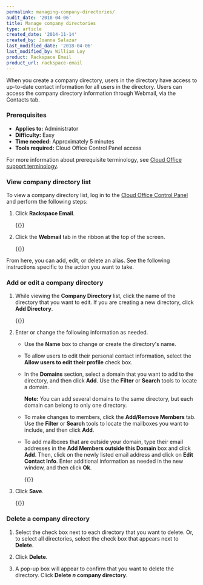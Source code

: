 ```yaml
---
permalink: managing-company-directories/
audit_date: '2018-04-06'
title: Manage company directories
type: article
created_date: '2014-11-14'
created_by: Joanna Salazar
last_modified_date: '2018-04-06'
last_modified_by: William Loy
product: Rackspace Email
product_url: rackspace-email
---
```


When you create a company directory, users in the directory have access
to up-to-date contact information for all users in the directory. Users
can access the company directory information through Webmail, via the
Contacts tab.

### Prerequisites

- **Applies to:** Administrator
- **Difficulty:** Easy
- **Time needed:** Approximately 5 minutes
- **Tools required:** Cloud Office Control Panel access

For more information about prerequisite terminology, see [Cloud Office support terminology](/support/how-to/cloud-office-support-terminology).

### View company directory list

To view a company directory list, log in to the [Cloud Office Control Panel](https://cp.rackspace.com) and perform
the following steps:

1.  Click **Rackspace Email**.

    {{<image src="rackspace_email.png" alt="" title="">}}

2.  Click the **Webmail** tab in the ribbon at the top of the screen.

    {{<image src="webmail.png" alt="" title="">}}

From here, you can add, edit, or delete an alias. See the following instructions specific to the action you want to take.

### Add or edit a company directory

1. While viewing the **Company Directory** list, click the name of the directory that you want to edit. If you are creating a new directory, click **Add Directory**.

   {{<image src="add_directory.png" alt="" title="">}}


2. Enter or change the following information as needed.

   - Use the **Name** box to change or create the directory's name.

   - To allow users to edit their personal contact information, select the **Allow users to edit their profile** check box.

   - In the **Domains** section, select a domain that you want to add to the directory, and then click **Add**. Use the **Filter** or **Search** tools to locate a domain.

     **Note:** You can add several domains to the same directory, but
        each domain can belong to only one directory.

   - To make changes to members, click the **Add/Remove Members** tab. Use the **Filter** or **Search** tools to locate the mailboxes you want to include, and then click **Add**.

   - To add mailboxes that are outside your domain, type their email addresses in the **Add Members outside this Domain** box and click **Add**. Then, click on the newly listed email address and click on **Edit Contact Info**. Enter additional information as needed in the new window, and then click **Ok**.

     {{<image src="add_domain.png" alt="" title="">}}

3. Click **Save**.

   {{<image src="directory_added.png" alt="" title="">}}

### Delete a company directory

1. Select the check box next to each directory that you want to delete. Or, to select all directories, select the check box that appears next to **Delete**.

2. Click **Delete**.

3. A pop-up box will appear to confirm that you want to delete the directory. Click **Delete *n* company directory**.
